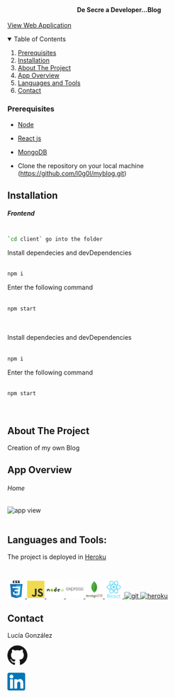 
<!-- PROJECT LOGO -->

<br  />

<p  align="center">

<h4  align="center">De Secre a Developer...Blog</h4>

<p  align="center">

<a  href="https://pure-savannah-13335.herokuapp.com/">View Web Application</a>

  

<!-- TABLE OF CONTENTS -->

<details  open="open">

<summary>Table of Contents</summary>

<ol>

<li><a  href="#prerequisites">Prerequisites</a></li>

<li><a  href="#installation">Installation</a></li>

<li><a  href="#about-the-project">About The Project</a></li>

<li><a  href="#app-overview">App Overview</a></li>

<li><a  href="#languages-and-tools">Languages and Tools</a></li>

<li><a  href="#contact">Contact</a></li>

</ol>

</details>

  

### Prerequisites

  

-  [Node](https://nodejs.org/en/)

-  [React js](https://es.reactjs.org/)

-  [MongoDB](https://www.mongodb.com/es)

  

- Clone the repository on your local machine (https://github.com/l0g0l/myblog.git)

  

## Installation

  
##### Frontend

```sh

`cd client` go into the folder

```

  

Install dependecies and devDependencies

  

```sh

npm i

```

  

Enter the following command

  

```sh

npm start

  

```


Install dependecies and devDependencies

  

```sh

npm i

```

  

Enter the following command

  

```sh

npm start

  

```

<!-- ABOUT THE PROJECT -->

  

## About The Project

  

Creation of my own Blog


<!-- APP OVERVIEW -->

  

## App Overview

  

###### Home

  

<img  src="client/public/img/app.gif"  alt="app view"  >

  

<br>

<br>

<!-- ACKNOWLEDGEMENTS -->

  

## Languages and Tools:

  
  

The project is deployed in [Heroku](https://id.heroku.com/)

<br>

  

<p  align="left">


<a  href="https://www.w3schools.com/css/"  target="_blank">

<img  src="https://raw.githubusercontent.com/devicons/devicon/master/icons/css3/css3-original-wordmark.svg"  alt="css3"  width="40"  height="40"/>

</a>

<a  href="https://developer.mozilla.org/en-US/docs/Web/JavaScript"  target="_blank">

<img  src="https://raw.githubusercontent.com/devicons/devicon/master/icons/javascript/javascript-original.svg"  alt="javascript"  width="40"  height="40"/>

</a>

<a  href="https://nodejs.org"  target="_blank">

<img  src="https://raw.githubusercontent.com/devicons/devicon/master/icons/nodejs/nodejs-original-wordmark.svg"  alt="nodejs"  width="40"  height="40"/>

</a>

<a  href="https://expressjs.com"  target="_blank">

<img  src="https://raw.githubusercontent.com/devicons/devicon/master/icons/express/express-original-wordmark.svg"  alt="express"  width="40"  height="40"/>

</a>
<a  href="https://www.mongodb.com/"  target="_blank">

<img  src="https://raw.githubusercontent.com/devicons/devicon/master/icons/mongodb/mongodb-original-wordmark.svg"  alt="mongodb"  width="40"  height="40"/>

</a>


<a  href="https://reactjs.org/"  target="_blank">

<img  src="https://raw.githubusercontent.com/devicons/devicon/master/icons/react/react-original-wordmark.svg"  alt="react"  width="40"  height="40"/>

</a>

<a  href="https://git-scm.com/"  target="_blank">

<img  src="https://www.vectorlogo.zone/logos/git-scm/git-scm-icon.svg"  alt="git"  width="40"  height="40"/>

</a>

<a  href="https://www.heroku.com/home"  target="_blank">

<img  src="https://www.nicepng.com/png/full/223-2233246_heroku-logo-salesforce-heroku.png"  alt="heroku"  width="40"  height="40"/>

</a>

</p>

  

<!-- CONTACT -->

  

## Contact

  

Lucía González

  

[<img src="https://github.com/l0g0l/hackathonmwc/raw/main/src/images/GitHub.png" width=45px heigth=45px>](https://github.com/l0g0l)

  

[<img src="https://github.com/l0g0l/hackathonmwc/raw/main/src/images/linkedin.png" width=40px heigth=40px>](https://www.linkedin.com/in/luciagonzalezlara)
